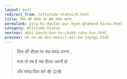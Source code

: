 ```yaml
---
layout: post
redirect_from: /attitude-status/6.html
title: पिता की दौलत पर क्या घमंड करना
permalink: pita-ki-daulat-par-kyan-ghamand-karna.html
category: Attitude-Status
nextnav: abhi-kanch-hun-to-chubh-raha-hun.html
prevnav: ek-na-ek-din-manzil-mil-he-jayegi.html
---
```

> पिता की दौलत पर क्या घमंड करना , 
> 
> मज़ा तो तब है जब दौलत अपनी हो 
> 
> और घमंड पिता करे 😎 😉😎